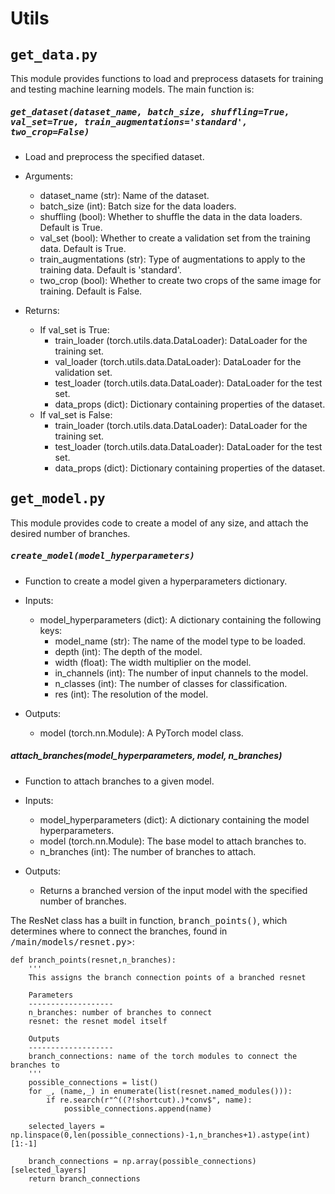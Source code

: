 # Utils

## <tt>get_data.py</tt>
This module provides functions to load and preprocess datasets for training and testing machine learning models. The main function is: 
##### <tt>get_dataset(dataset_name, batch_size, shuffling=True, val_set=True, train_augmentations='standard', two_crop=False)</tt>
- Load and preprocess the specified dataset.

- Arguments:

    - dataset_name (str): Name of the dataset.
    - batch_size (int): Batch size for the data loaders.
    - shuffling (bool): Whether to shuffle the data in the data loaders. Default is True.
    - val_set (bool): Whether to create a validation set from the training data. Default is True.
    - train_augmentations (str): Type of augmentations to apply to the training data. Default is 'standard'.
    - two_crop (bool): Whether to create two crops of the same image for training. Default is False.

- Returns:
    - If val_set is True:
        - train_loader (torch.utils.data.DataLoader): DataLoader for the training set.
        - val_loader (torch.utils.data.DataLoader): DataLoader for the validation set.
        - test_loader (torch.utils.data.DataLoader): DataLoader for the test set.
        - data_props (dict): Dictionary containing properties of the dataset.
    - If val_set is False:
        - train_loader (torch.utils.data.DataLoader): DataLoader for the training set.
        - test_loader (torch.utils.data.DataLoader): DataLoader for the test set.
        - data_props (dict): Dictionary containing properties of the dataset.

## <tt>get_model.py</tt>

This module provides code to create a model of any size, and attach the desired number of branches.

##### <tt>create_model(model_hyperparameters)</tt>
- Function to create a model given a hyperparameters dictionary.

- Inputs:

    - model_hyperparameters (dict): A dictionary containing the following keys:
        - model_name (str): The name of the model type to be loaded.
        - depth (int): The depth of the model.
        - width (float): The width multiplier on the model.
        - in_channels (int): The number of input channels to the model.
        - n_classes (int): The number of classes for classification.
        - res (int): The resolution of the model.
- Outputs:
    - model (torch.nn.Module): A PyTorch model class.

##### attach_branches(model_hyperparameters, model, n_branches)
- Function to attach branches to a given model.

- Inputs:
    - model_hyperparameters (dict): A dictionary containing the model hyperparameters.
    - model (torch.nn.Module): The base model to attach branches to.
    - n_branches (int): The number of branches to attach.
- Outputs:
    - Returns a branched version of the input model with the specified number of branches.

 The ResNet class has a built in function, <tt>branch_points()</tt>, which determines where to connect the branches, found in <tt>/main/models/resnet.py</tt>>:

    def branch_points(resnet,n_branches):
        '''
        This assigns the branch connection points of a branched resnet

        Parameters
        -------------------
        n_branches: number of branches to connect
        resnet: the resnet model itself

        Outputs
        -------------------
        branch_connections: name of the torch modules to connect the branches to
        '''
        possible_connections = list()
        for _, (name,_) in enumerate(list(resnet.named_modules())):
            if re.search(r"^((?!shortcut).)*conv$", name):
                possible_connections.append(name)

        selected_layers = np.linspace(0,len(possible_connections)-1,n_branches+1).astype(int)[1:-1]

        branch_connections = np.array(possible_connections)[selected_layers]
        return branch_connections
